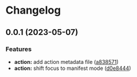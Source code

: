 # Changelog

## 0.0.1 (2023-05-07)


### Features

* **action:** add action metadata file ([a838571](https://github.com/jimeh/release-please-manifest-action/commit/a83857102dc31f7c3f64187b6916bf8c9b07ca61))
* **action:** shift focus to manifest mode ([d0e8444](https://github.com/jimeh/release-please-manifest-action/commit/d0e8444bb458e626da00ef39967d5dc92b974baf))
